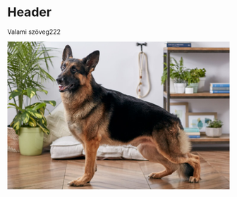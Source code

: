 ﻿# Header

Valami szöveg222

![kutya](img/breed_profile_germansheperd_1118000_profile_2608-d7a78e7c1cf049879bec1ec19113ee42.jpg)